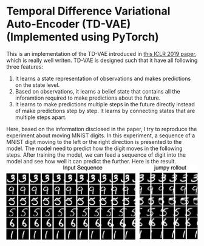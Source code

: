 # Temporal Difference Variational Auto-Encoder (TD-VAE) (Implemented using PyTorch)

This is an implementation of the TD-VAE introduced in [this ICLR 2019 paper](https://openreview.net/forum?id=S1x4ghC9tQ), which is really well writen. 
TD-VAE is designed such that it have all following three features:

1. It learns a state representation of observations and makes predictions on the state level.
2. Based on observations, it learns a belief state that contains all the inforamtion required to make predictions about the future.
3. It learns to make predictions multiple steps in the future directly instead of make predictions step by step. 
It learns by connecting states that are multiple steps apart.

Here, based on the information disclosed in the paper, I try to reproduce the experiment about moving MNIST digits. 
In this experiment, a sequence of a MNIST digit moving to the left or the right direction is presented to the model. 
The model need to predict how the digit moves in the following steps. 
After training the model, we can feed a sequence of digit into the model and see how well it can predict the further. 
Here is the result.
![Figure](./output/rollout_result.png)
